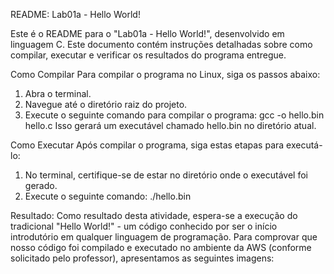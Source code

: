 README: Lab01a - Hello World!

Este é o README para o "Lab01a - Hello World!", desenvolvido em linguagem C. Este documento contém instruções detalhadas sobre como compilar, executar e verificar os resultados do programa entregue.

Como Compilar
Para compilar o programa no Linux, siga os passos abaixo:
1. Abra o terminal.
2. Navegue até o diretório raiz do projeto.
3. Execute o seguinte comando para compilar o programa: gcc -o hello.bin hello.c
Isso gerará um executável chamado hello.bin no diretório atual.

Como Executar
Após compilar o programa, siga estas etapas para executá-lo:
1. No terminal, certifique-se de estar no diretório onde o executável foi gerado.
2. Execute o seguinte comando: ./hello.bin

Resultado:
Como resultado desta atividade, espera-se a execução do tradicional "Hello World!" - um código conhecido por ser o início introdutório em qualquer linguagem de programação. Para comprovar que nosso código foi compilado e executado no ambiente da AWS (conforme solicitado pelo professor), apresentamos as seguintes imagens:

